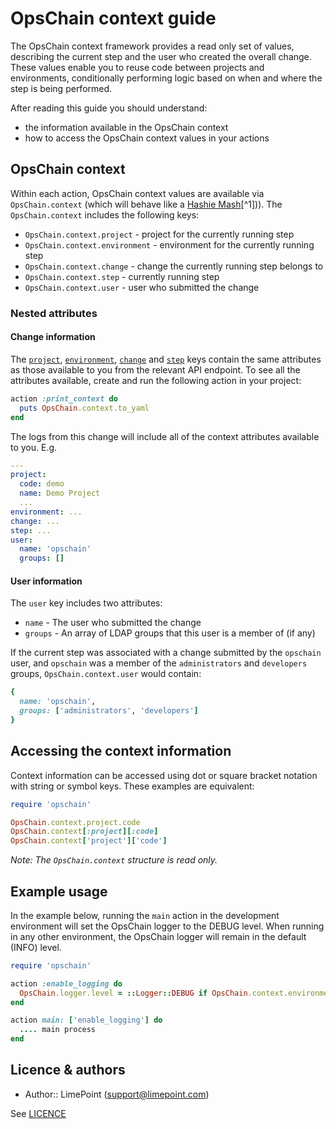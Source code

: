 # OpsChain context guide

The OpsChain context framework provides a read only set of values, describing the current step and the user who created the overall change. These values enable you to reuse code between projects and environments, conditionally performing logic based on when and where the step is being performed.

After reading this guide you should understand:

- the information available in the OpsChain context
- how to access the OpsChain context values in your actions

## OpsChain context

Within each action, OpsChain context values are available via `OpsChain.context` (which will behave like a [Hashie Mash](https://github.com/hashie/hashie#mash)[^1])). The `OpsChain.context` includes the following keys:

- `OpsChain.context.project` - project for the currently running step
- `OpsChain.context.environment` - environment for the currently running step
- `OpsChain.context.change` - change the currently running step belongs to
- `OpsChain.context.step` - currently running step
- `OpsChain.context.user` - user who submitted the change

### Nested attributes

#### Change information

The [`project`](concepts.md#project), [`environment`](concepts.md#environment), [`change`](concepts.md#change) and [`step`](concepts.md#step) keys contain the same attributes as those available to you from the relevant API endpoint. To see all the attributes available, create and run the following action in your project:

```ruby
action :print_context do
  puts OpsChain.context.to_yaml
end
```

The logs from this change will include all of the context attributes available to you. E.g.

```yaml
---
project:
  code: demo
  name: Demo Project
  ...
environment: ...
change: ...
step: ...
user:
  name: 'opschain'
  groups: []
```

#### User information

The `user` key includes two attributes:

- `name` - The user who submitted the change
- `groups` - An array of LDAP groups that this user is a member of (if any)

If the current step was associated with a change submitted by the `opschain` user, and `opschain` was a member of the `administrators` and `developers` groups, `OpsChain.context.user` would contain:

```ruby
{
  name: 'opschain',
  groups: ['administrators', 'developers']
}
```

## Accessing the context information

Context information can be accessed using dot or square bracket notation with string or symbol keys. These examples are equivalent:

```ruby
require 'opschain'

OpsChain.context.project.code
OpsChain.context[:project][:code]
OpsChain.context['project']['code']
```

_Note: The `OpsChain.context` structure is read only._

## Example usage

In the example below, running the `main` action in the development environment will set the OpsChain logger to the DEBUG level. When running in any other environment, the OpsChain logger will remain in the default (INFO) level.

```ruby
require 'opschain'

action :enable_logging do
  OpsChain.logger.level = ::Logger::DEBUG if OpsChain.context.environment.code == 'dev'
end

action main: ['enable_logging'] do
  .... main process
end
```

## Licence & authors

- Author:: LimePoint (support@limepoint.com)

See [LICENCE](/LICENCE.md)
